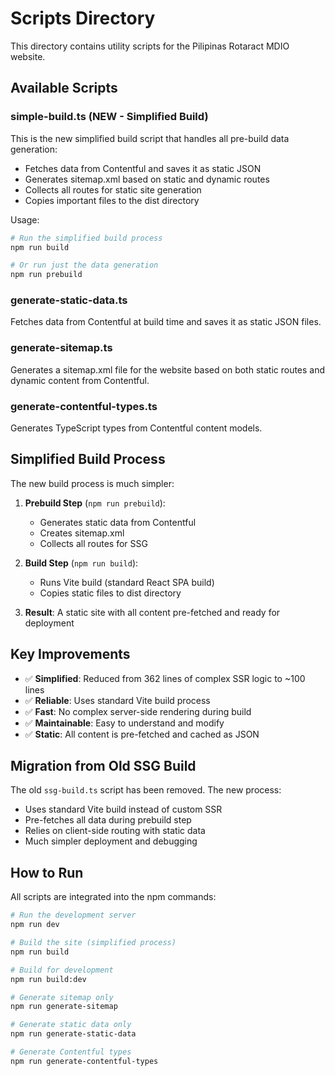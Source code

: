 # Scripts Directory

This directory contains utility scripts for the Pilipinas Rotaract MDIO website.

## Available Scripts

### simple-build.ts (NEW - Simplified Build)

This is the new simplified build script that handles all pre-build data generation:

- Fetches data from Contentful and saves it as static JSON
- Generates sitemap.xml based on static and dynamic routes
- Collects all routes for static site generation
- Copies important files to the dist directory

Usage:
```bash
# Run the simplified build process
npm run build

# Or run just the data generation
npm run prebuild
```

### generate-static-data.ts

Fetches data from Contentful at build time and saves it as static JSON files.

### generate-sitemap.ts

Generates a sitemap.xml file for the website based on both static routes and dynamic content from Contentful.

### generate-contentful-types.ts

Generates TypeScript types from Contentful content models.

## Simplified Build Process

The new build process is much simpler:

1. **Prebuild Step** (`npm run prebuild`):
   - Generates static data from Contentful
   - Creates sitemap.xml
   - Collects all routes for SSG

2. **Build Step** (`npm run build`):
   - Runs Vite build (standard React SPA build)
   - Copies static files to dist directory

3. **Result**: A static site with all content pre-fetched and ready for deployment

## Key Improvements

- ✅ **Simplified**: Reduced from 362 lines of complex SSR logic to ~100 lines
- ✅ **Reliable**: Uses standard Vite build process
- ✅ **Fast**: No complex server-side rendering during build
- ✅ **Maintainable**: Easy to understand and modify
- ✅ **Static**: All content is pre-fetched and cached as JSON

## Migration from Old SSG Build

The old `ssg-build.ts` script has been removed. The new process:

- Uses standard Vite build instead of custom SSR
- Pre-fetches all data during prebuild step
- Relies on client-side routing with static data
- Much simpler deployment and debugging

## How to Run

All scripts are integrated into the npm commands:

```bash
# Run the development server
npm run dev

# Build the site (simplified process)
npm run build

# Build for development
npm run build:dev

# Generate sitemap only
npm run generate-sitemap

# Generate static data only
npm run generate-static-data

# Generate Contentful types
npm run generate-contentful-types
``` 